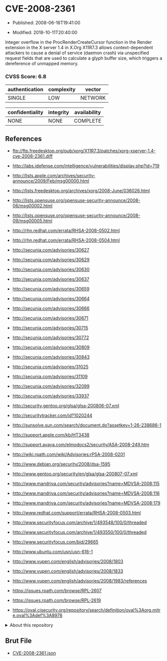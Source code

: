 # CVE-2008-2361

- Published: 2008-06-16T19:41:00

- Modified: 2018-10-11T20:40:00

Integer overflow in the ProcRenderCreateCursor function in the Render extension in the X server 1.4 in X.Org X11R7.3 allows context-dependent attackers to cause a denial of service (daemon crash) via unspecified request fields that are used to calculate a glyph buffer size, which triggers a dereference of unmapped memory.

### CVSS Score: **6.8**

| authentication | complexity | vector |
| --- | --- | --- |
| SINGLE | LOW | NETWORK |

| confidentiality | integrity | availability |
| --- | --- | --- |
| NONE | NONE | COMPLETE |

## References

* ftp://ftp.freedesktop.org/pub/xorg/X11R7.3/patches/xorg-xserver-1.4-cve-2008-2361.diff

* http://labs.idefense.com/intelligence/vulnerabilities/display.php?id=719

* http://lists.apple.com/archives/security-announce/2009/Feb/msg00000.html

* http://lists.freedesktop.org/archives/xorg/2008-June/036026.html

* http://lists.opensuse.org/opensuse-security-announce/2008-06/msg00002.html

* http://lists.opensuse.org/opensuse-security-announce/2008-09/msg00005.html

* http://rhn.redhat.com/errata/RHSA-2008-0502.html

* http://rhn.redhat.com/errata/RHSA-2008-0504.html

* http://secunia.com/advisories/30627

* http://secunia.com/advisories/30629

* http://secunia.com/advisories/30630

* http://secunia.com/advisories/30637

* http://secunia.com/advisories/30659

* http://secunia.com/advisories/30664

* http://secunia.com/advisories/30666

* http://secunia.com/advisories/30671

* http://secunia.com/advisories/30715

* http://secunia.com/advisories/30772

* http://secunia.com/advisories/30809

* http://secunia.com/advisories/30843

* http://secunia.com/advisories/31025

* http://secunia.com/advisories/31109

* http://secunia.com/advisories/32099

* http://secunia.com/advisories/33937

* http://security.gentoo.org/glsa/glsa-200806-07.xml

* http://securitytracker.com/id?1020244

* http://sunsolve.sun.com/search/document.do?assetkey=1-26-238686-1

* http://support.apple.com/kb/HT3438

* http://support.avaya.com/elmodocs2/security/ASA-2008-249.htm

* http://wiki.rpath.com/wiki/Advisories:rPSA-2008-0201

* http://www.debian.org/security/2008/dsa-1595

* http://www.gentoo.org/security/en/glsa/glsa-200807-07.xml

* http://www.mandriva.com/security/advisories?name=MDVSA-2008:115

* http://www.mandriva.com/security/advisories?name=MDVSA-2008:116

* http://www.mandriva.com/security/advisories?name=MDVSA-2008:179

* http://www.redhat.com/support/errata/RHSA-2008-0503.html

* http://www.securityfocus.com/archive/1/493548/100/0/threaded

* http://www.securityfocus.com/archive/1/493550/100/0/threaded

* http://www.securityfocus.com/bid/29665

* http://www.ubuntu.com/usn/usn-616-1

* http://www.vupen.com/english/advisories/2008/1803

* http://www.vupen.com/english/advisories/2008/1833

* http://www.vupen.com/english/advisories/2008/1983/references

* https://issues.rpath.com/browse/RPL-2607

* https://issues.rpath.com/browse/RPL-2619

* https://oval.cisecurity.org/repository/search/definition/oval%3Aorg.mitre.oval%3Adef%3A8978

<details>
<summary>About this repository</summary> 

  This repository is part of the project [Live Hack CVE](https://github.com/Live-Hack-CVE). Main website can be found [www.live-hack.org](https://www.live-hack.org) 
  
  Made by [Sn0wAlice](https://github.com/Sn0wAlice) for the people that care about security and need to have a feed of the latest CVEs. Hope you enjoy it, don't forget to star the repo and follow me on [Twitter](https://twitter.com/Sn0wAlice) and [Github](https://github.com/Sn0wAlice). And that is my [personnal website](https://www.alice-snow.me/)

  - [Home Page](https://github.com/Live-Hack-CVE)
  - [Framework](https://github.com/Live-Hack-CVE/cve-framework)
  - [CVE database](https://github.com/Live-Hack-CVE/full_database)
  - [Changelog](https://github.com/Live-Hack-CVE/Changelog)
</details>

## Brut File

* [CVE-2008-2361.json](https://raw.githubusercontent.com/Live-Hack-CVE/full_database/main/cves/2008/CVE-2008-2361.json)

